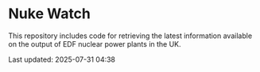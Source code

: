 # Nuke Watch

This repository includes code for retrieving the latest information available on the output of EDF nuclear power plants in the UK.

Last updated: 2025-07-31 04:38
